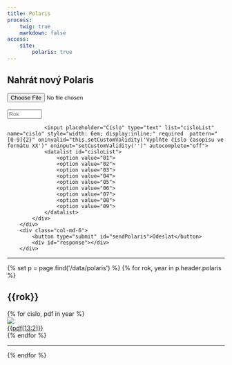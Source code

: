 ```yaml
---
title: Polaris
process:
    twig: true
    markdown: false
access:
    site:
        polaris: true
---
```


<form id="polarisForm" enctype="multipart/form-data" method="post">
<h2>Nahrát nový Polaris</h2>
<div class="row">
        <div class="col-md-6">
            <div>
                <input type="file" name="PDF" accept="application/pdf" required oninvalid="this.setCustomValidity('Nahrejte Polaris ve formátu PDF.')"
                oninput="setCustomValidity('')" >
            </div>
            <br>
            <div> 
                <input type="text" placeholder="Rok" list="yearList" name="year" style="width: 6em; display:inline;" required pattern="[0-9]{4}" oninvalid="this.setCustomValidity('Vyplňte rok ve formátu YYYY')"
                oninput="setCustomValidity('')" autocomplete="off">
                <datalist id="yearList">
                    <option value="{{ "now"|date("Y") }}">
                </datalist>  
         
                <input placeholder="Číslo" type="text" list="cisloList" name="cislo" style="width: 6em; display:inline;" required  pattern="[0-9]{2}" oninvalid="this.setCustomValidity('Vyplňte číslo časopisu ve formátu XX')" oninput="setCustomValidity('')" autocomplete="off">
                <datalist id="cisloList">
                    <option value="01">
                    <option value="02">
                    <option value="03">
                    <option value="04">
                    <option value="05">
                    <option value="06">
                    <option value="07">
                    <option value="08">
                    <option value="09">
                </datalist>
            </div> 
        </div>
        <div class="col-md-6">
            <button type="submit" id="sendPolaris">Odeslat</button>
            <div id="response"></div>
        </div>
</div>
</form>
        <hr>

<script>
    $("#polarisForm").submit(function(e){
        e.preventDefault(); 
        e.stopPropagation();
        var submitButton = document.getElementById("sendPolaris");
        var responseDiv = document.getElementById("response");
        submitButton.style.display = "none";
        responseDiv.innerHTML = '<br><i class="fa fa-spinner fa-pulse fa-3x" aria-hidden="true"></i> Náhrávám se polaris a vytváří se náhled.';
        responseDiv.style.color = "black";
          var polarisForm = new FormData(document.getElementById("polarisForm"));
          $.ajax({
              url: "/php/polaris",
              type: "POST",
              data: polarisForm,
              processData: false,
              contentType: false,
              success: function (){
                  responseDiv.innerHTML = "<br>Úspěšně uloženo";
                  responseDiv.style.color = "green";
                  setTimeout(function(){ 
                     responseDiv.innerHTML = ""; 
                     }, 3000);  window.location.replace(location.href);
              },
              error: function (xhr, desc, err){
                submitButton.style.display = "block";
                responseDiv.innerHTML = "<br>CHYBA!!<br>" + xhr.responseText;
                responseDiv.style.color = "red";
                console.log(err);
                console.log(desc);
                console.log(xhr);
              }
          });
      });
</script>


{% set p = page.find('/data/polaris') %}
{% for rok, year in p.header.polaris %}
    <section>
    <h2>{{rok}}</h2>
    <div class="row">
        {% for cislo, pdf in year %}
            <div class="col-sm-6 col-md-3 col-lg-2">
                <div class="polaris--outerDiv">
                    <div class="polaris--innerDiv">
                        <a href="{{base_url_absolute}}/data/polaris/{{rok}}/{{pdf}}" target="_blank">
                            <img src="{{base_url_absolute}}/data/polaris/{{rok}}/{{pdf}}.jpg">
                            <div class="polaris--title"> 
                                {{pdf[13:2]}}
                            </div>
                        </a> 
                    </div>
                    <div class="polaris--delete" data-year="{{rok}}" data-cislo="{{pdf[13:2]}}" data-pdf="{{pdf}}"> 
                        <i class="fa fa-times" aria-hidden="true"></i>
                    </div>
                </div>
            </div>
        {% endfor %}
    </div>
    </section>
    <hr>
{% endfor %}


<script>
    $(".polaris--delete").click( function(e){
        e.stopPropagation();
        if (confirm("Odstranit Polaris?") == true) {
            var deleteDiv = this.parentElement.parentElement;
            var deletePolarisForm = new FormData();
            deletePolarisForm.append("year", this.getAttribute("data-year") );
            deletePolarisForm.append("cislo", this.getAttribute("data-cislo") );
            deletePolarisForm.append("pdf", this.getAttribute("data-pdf") );
            $.ajax({
                url: "/php/deletepolaris",
                type: "POST",
                data: deletePolarisForm,
                processData: false,
                contentType: false,
                success: function (){
                    $(deleteDiv).fadeOut(1000);      
                },
                error: function (xhr, desc, err){
                    console.log(err);
                    console.log(desc);
                    console.log(xhr);
                }
            });
        }
        

    })
</script>






















